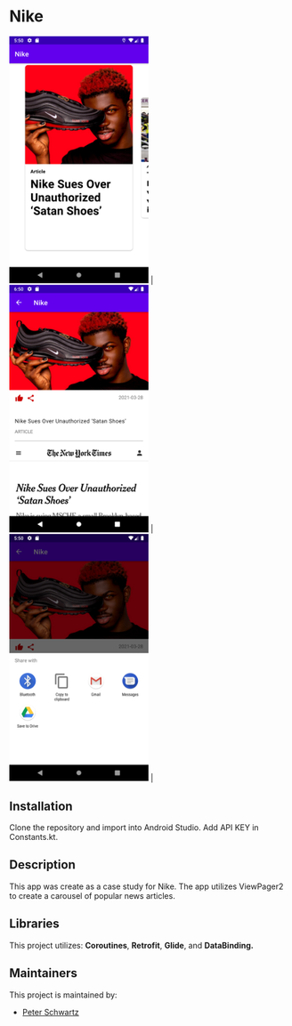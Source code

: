 # Nike
<img src = "https://github.com/PistolPete21/Nike/blob/master/app/src/main/res/demo/Screenshot_1617144615.png" width="250"> |
<img src = "https://github.com/PistolPete21/Nike/blob/master/app/src/main/res/demo/Screenshot_1617148259.png" width="250"> |
<img src = "https://github.com/PistolPete21/Nike/blob/master/app/src/main/res/demo/Screenshot_1617144622.png" width="250"> |

## Installation
Clone the repository and import into Android Studio. Add API KEY in Constants.kt.

## Description
This app was create as a case study for Nike. The app utilizes ViewPager2 to create a carousel of popular news articles.

## Libraries
This project utilizes: **Coroutines**, **Retrofit**, **Glide**, and **DataBinding.**

## Maintainers
This project is maintained by:
* [Peter Schwartz](https://github.com/PistolPete21)
